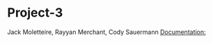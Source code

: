 # Project-3
Jack Moletteire, Rayyan Merchant, Cody Sauermann
[Documentation: ](https://docs.google.com/document/d/17fr4pq8BK1lJw9pJS121cSdA8wXVzQig7lbBXa_uOiA/edit?usp=sharing)
